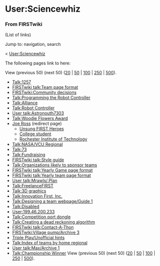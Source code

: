 # User:Sciencewhiz

### From FIRSTwiki

(List of links)

Jump to: navigation, search

&lt; [User:Sciencewhiz](/index.php?title=User:Sciencewhiz&redirect=no
"User:Sciencewhiz" )  

The following pages link to here:

View (previous 50) (next 50)
([20](/index.php?title=Special:Whatlinkshere/User:Sciencewhiz&limit=20&from=0
"Special:Whatlinkshere/User:Sciencewhiz" ) |
[50](/index.php?title=Special:Whatlinkshere/User:Sciencewhiz&limit=50&from=0
"Special:Whatlinkshere/User:Sciencewhiz" ) |
[100](/index.php?title=Special:Whatlinkshere/User:Sciencewhiz&limit=100&from=0
"Special:Whatlinkshere/User:Sciencewhiz" ) |
[250](/index.php?title=Special:Whatlinkshere/User:Sciencewhiz&limit=250&from=0
"Special:Whatlinkshere/User:Sciencewhiz" ) |
[500](/index.php?title=Special:Whatlinkshere/User:Sciencewhiz&limit=500&from=0
"Special:Whatlinkshere/User:Sciencewhiz" )).

  * [Talk:1257](/index.php/Talk:1257 "Talk:1257" )
  * [FIRSTwiki talk:Team page format](/index.php/FIRSTwiki_talk:Team_page_format "FIRSTwiki talk:Team page format" )
  * [FIRSTwiki:Community decisions](/index.php/FIRSTwiki:Community_decisions "FIRSTwiki:Community decisions" )
  * [Talk:Programming the Robot Controller](/index.php/Talk:Programming_the_Robot_Controller "Talk:Programming the Robot Controller" )
  * [Talk:Alliance](/index.php/Talk:Alliance "Talk:Alliance" )
  * [Talk:Robot Controller](/index.php/Talk:Robot_Controller "Talk:Robot Controller" )
  * [User talk:Astronouth7303](/index.php/User_talk:Astronouth7303 "User talk:Astronouth7303" )
  * [Talk:Woodie Flowers Award](/index.php/Talk:Woodie_Flowers_Award "Talk:Woodie Flowers Award" )
  * [Joe Ross](/index.php?title=Joe_Ross&redirect=no "Joe Ross" ) (redirect page) 
    * [Unsung FIRST Heroes](/index.php/Unsung_FIRST_Heroes "Unsung FIRST Heroes" )
    * [College student](/index.php/College_student "College student" )
    * [Rochester Institute of Technology](/index.php/Rochester_Institute_of_Technology "Rochester Institute of Technology" )
  * [Talk:NASA/VCU Regional](/index.php/Talk:NASA/VCU_Regional "Talk:NASA/VCU Regional" )
  * [Talk:73](/index.php/Talk:73 "Talk:73" )
  * [Talk:Fundraising](/index.php/Talk:Fundraising "Talk:Fundraising" )
  * [FIRSTwiki talk:Style guide](/index.php/FIRSTwiki_talk:Style_guide "FIRSTwiki talk:Style guide" )
  * [Talk:Organizations likely to sponsor teams](/index.php/Talk:Organizations_likely_to_sponsor_teams "Talk:Organizations likely to sponsor teams" )
  * [FIRSTwiki talk:Yearly Game page format](/index.php/FIRSTwiki_talk:Yearly_Game_page_format "FIRSTwiki talk:Yearly Game page format" )
  * [FIRSTwiki talk:Yearly team page format](/index.php/FIRSTwiki_talk:Yearly_team_page_format "FIRSTwiki talk:Yearly team page format" )
  * [User talk:Mrawls/.Plan](/index.php/User_talk:Mrawls/.Plan "User talk:Mrawls/.Plan" )
  * [Talk:FreelanceFIRST](/index.php/Talk:FreelanceFIRST "Talk:FreelanceFIRST" )
  * [Talk:3D graphics](/index.php/Talk:3D_graphics "Talk:3D graphics" )
  * [Talk:Innovation First, Inc.](/index.php/Talk:Innovation_First%2C_Inc. "Talk:Innovation First, Inc." )
  * [Talk:Designing a team webpage/Guide 1](/index.php/Talk:Designing_a_team_webpage/Guide_1 "Talk:Designing a team webpage/Guide 1" )
  * [Talk:Disabled](/index.php/Talk:Disabled "Talk:Disabled" )
  * [User:199.46.200.233](/index.php/User:199.46.200.233 "User:199.46.200.233" )
  * [Talk:Competition port dongle](/index.php/Talk:Competition_port_dongle "Talk:Competition port dongle" )
  * [Talk:Creating a dead reckoning algorithm](/index.php/Talk:Creating_a_dead_reckoning_algorithm "Talk:Creating a dead reckoning algorithm" )
  * [FIRSTwiki talk:Contact-A-Thon](/index.php/FIRSTwiki_talk:Contact-A-Thon "FIRSTwiki talk:Contact-A-Thon" )
  * [FIRSTwiki:Village pump/Archive 3](/index.php/FIRSTwiki:Village_pump/Archive_3 "FIRSTwiki:Village pump/Archive 3" )
  * [Triple Play/Unofficial hints](/index.php/Triple_Play/Unofficial_hints "Triple Play/Unofficial hints" )
  * [Talk:Index of teams by home regional](/index.php/Talk:Index_of_teams_by_home_regional "Talk:Index of teams by home regional" )
  * [User talk:Max/Archive 1](/index.php/User_talk:Max/Archive_1 "User talk:Max/Archive 1" )
  * [Talk:Championship Winner](/index.php/Talk:Championship_Winner "Talk:Championship Winner" )
View (previous 50) (next 50)
([20](/index.php?title=Special:Whatlinkshere/User:Sciencewhiz&limit=20&from=0
"Special:Whatlinkshere/User:Sciencewhiz" ) |
[50](/index.php?title=Special:Whatlinkshere/User:Sciencewhiz&limit=50&from=0
"Special:Whatlinkshere/User:Sciencewhiz" ) |
[100](/index.php?title=Special:Whatlinkshere/User:Sciencewhiz&limit=100&from=0
"Special:Whatlinkshere/User:Sciencewhiz" ) |
[250](/index.php?title=Special:Whatlinkshere/User:Sciencewhiz&limit=250&from=0
"Special:Whatlinkshere/User:Sciencewhiz" ) |
[500](/index.php?title=Special:Whatlinkshere/User:Sciencewhiz&limit=500&from=0
"Special:Whatlinkshere/User:Sciencewhiz" )).

